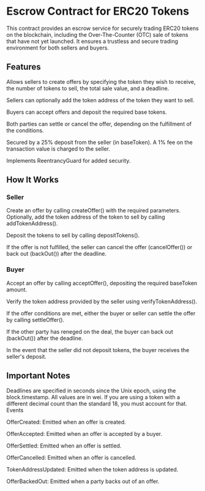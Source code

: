 # Escrow Contract for ERC20 Tokens

This contract provides an escrow service for securely trading ERC20 tokens on the blockchain, including the Over-The-Counter (OTC) sale of tokens that have not yet launched. It ensures a trustless and secure trading environment for both sellers and buyers.

## Features

Allows sellers to create offers by specifying the token they wish to receive, the number of tokens to sell, the total sale value, and a deadline.

Sellers can optionally add the token address of the token they want to sell.

Buyers can accept offers and deposit the required base tokens.

Both parties can settle or cancel the offer, depending on the fulfillment of the conditions.

Secured by a 25% deposit from the seller (in baseToken).
A 1% fee on the transaction value is charged to the seller.

Implements ReentrancyGuard for added security.

## How It Works

### Seller

Create an offer by calling createOffer() with the required parameters.
Optionally, add the token address of the token to sell by calling addTokenAddress().

Deposit the tokens to sell by calling depositTokens().

If the offer is not fulfilled, the seller can cancel the offer (cancelOffer()) or back out (backOut()) after the deadline.


### Buyer

Accept an offer by calling acceptOffer(), depositing the required baseToken amount.

Verify the token address provided by the seller using verifyTokenAddress().

If the offer conditions are met, either the buyer or seller can settle the offer by calling settleOffer().

If the other party has reneged on the deal, the buyer can back out (backOut()) after the deadline.

In the event that the seller did not deposit tokens, the buyer receives the seller's deposit.

## Important Notes

Deadlines are specified in seconds since the Unix epoch, using the block.timestamp.
All values are in wei. If you are using a token with a different decimal count than the standard 18, you must account for that.
Events

OfferCreated: Emitted when an offer is created.

OfferAccepted: Emitted when an offer is accepted by a buyer.

OfferSettled: Emitted when an offer is settled.

OfferCancelled: Emitted when an offer is cancelled.

TokenAddressUpdated: Emitted when the token address is updated.

OfferBackedOut: Emitted when a party backs out of an offer.
